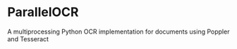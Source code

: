 # ParallelOCR
A multiprocessing Python OCR implementation for documents using Poppler and Tesseract
